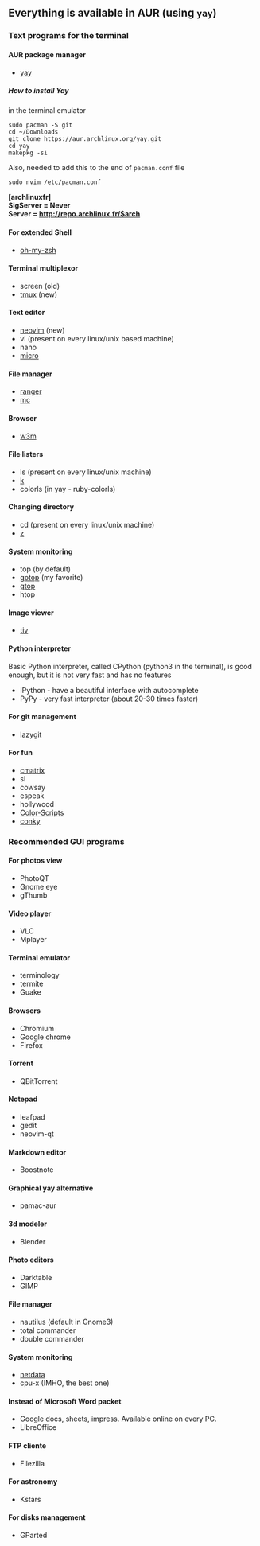 ## Everything is available in AUR (using `yay`)

### Text programs for the terminal

#### AUR package manager
- [yay](https://github.com/Jguer/yay)

##### How to install Yay

in the terminal emulator

```
sudo pacman -S git
cd ~/Downloads
git clone https://aur.archlinux.org/yay.git
cd yay
makepkg -si
```
Also, needed to add this to the end of `pacman.conf` file
```
sudo nvim /etc/pacman.conf
```
**[archlinuxfr] </br>
SigServer = Never </br>
Server = http://repo.archlinux.fr/$arch </br>**

#### For extended Shell
- [oh-my-zsh](https://github.com/ohmyzsh/ohmyzsh)

#### Terminal multiplexor
- screen (old)
- [tmux](https://github.com/tmux/tmux/wiki) (new)

#### Text editor
- [neovim](https://neovim.io/) (new)
- vi (present on every linux/unix based machine)
- nano
- [micro](https://micro-editor.github.io/)

#### File manager
- [ranger](https://github.com/ranger/ranger)
- [mc](https://midnight-commander.org/)

#### Browser
- [w3m](http://w3m.sourceforge.net/)

#### File listers
- ls (present on every linux/unix machine)
- [k](https://github.com/supercrabtree/k)
- colorls (in yay - ruby-colorls)

#### Changing directory
- cd (present on every linux/unix machine)
- [z](https://github.com/rupa/z)

#### System monitoring
- top (by default)
- [gotop](https://github.com/cjbassi/gotop) (my favorite)
- [gtop](https://github.com/aksakalli/gtop)
- htop

#### Image viewer
- [tiv](https://github.com/stefanhaustein/TerminalImageViewer)

#### Python interpreter
Basic Python interpreter, called CPython (python3 in the terminal), is good enough, but it is not very fast and has no features
- IPython - have a beautiful interface with autocomplete
- PyPy - very fast interpreter (about 20-30 times faster)

#### For git management
- [lazygit](https://github.com/jesseduffield/lazygit)

#### For fun
- [cmatrix](https://github.com/abishekvashok/cmatrix)
- sl
- cowsay
- espeak
- hollywood
- [Color-Scripts](https://github.com/stark/Color-Scripts)
- [conky](https://github.com/brndnmtthws/conky)

### Recommended GUI programs

#### For photos view
- PhotoQT
- Gnome eye
- gThumb

#### Video player
- VLC
- Mplayer

#### Terminal emulator
- terminology
- termite
- Guake

#### Browsers
- Chromium
- Google chrome
- Firefox

#### Torrent
- QBitTorrent

#### Notepad
- leafpad
- gedit
- neovim-qt

#### Markdown editor
- Boostnote

#### Graphical yay alternative 
- pamac-aur

#### 3d modeler
- Blender

#### Photo editors
- Darktable
- GIMP

#### File manager
- nautilus (default in Gnome3)
- total commander
- double commander

#### System monitoring
- [netdata](https://github.com/netdata/netdata)
- cpu-x (IMHO, the best one)

#### Instead of Microsoft Word packet
- Google docs, sheets, impress. Available online on every PC.
- LibreOffice

#### FTP cliente
- Filezilla

#### For astronomy
- Kstars

#### For disks management
- GParted

